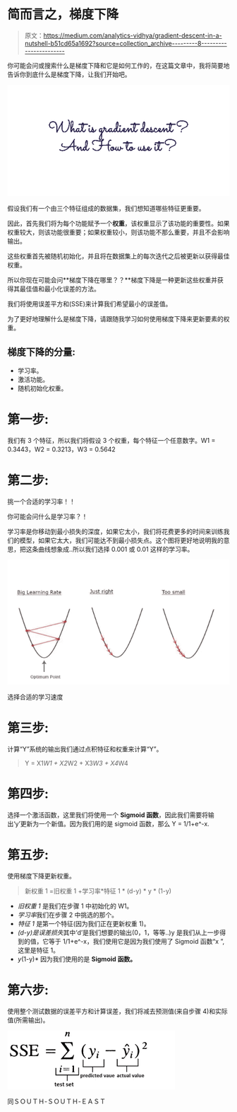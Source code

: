 # 简而言之，梯度下降

> 原文：<https://medium.com/analytics-vidhya/gradient-descent-in-a-nutshell-b51cd65a1692?source=collection_archive---------8----------------------->

你可能会问或搜索什么是梯度下降和它是如何工作的，在这篇文章中，我将简要地告诉你到底什么是梯度下降，让我们开始吧。

![](img/be25adc75c67bbf658284e6a687704c6.png)

假设我们有一个由三个特征组成的数据集，我们想知道哪些特征更重要。

因此，首先我们将为每个功能赋予一个**权重**，该权重显示了该功能的重要性。如果权重较大，则该功能很重要；如果权重较小，则该功能不那么重要，并且不会影响输出。

这些权重首先被随机初始化，并且将在数据集上的每次迭代之后被更新以获得最佳权重。

所以你现在可能会问**梯度下降在哪里？？**梯度下降是一种更新这些权重并获得其最佳值和最小化误差的方法。

我们将使用误差平方和(SSE)来计算我们希望最小的误差值。

为了更好地理解什么是梯度下降，请跟随我学习如何使用梯度下降来更新要素的权重。

## 梯度下降的分量:

*   学习率。
*   激活功能。
*   随机初始化权重。

# **第一步**:

我们有 3 个特征，所以我们将假设 3 个权重，每个特征一个任意数字。W1 = 0.3443，W2 = 0.3213，W3 = 0.5642

# 第二步:

挑一个合适的学习率！！

你可能会问什么是学习率？！

学习率是你移动到最小损失的深度，如果它太小，我们将花费更多的时间来训练我们的模型，如果它太大，我们可能达不到最小损失点。这个图将更好地说明我的意思，把这条曲线想象成..所以我们选择 0.001 或 0.01 这样的学习率。

![](img/62be408bc5c675fff0110b4b50571958.png)

选择合适的学习速度

# 第三步:

计算“Y”系统的输出我们通过点积特征和权重来计算“Y”。

> Y = X1*W1 + X2*W2 + X3*W3 + X4*W4

# 第四步:

选择一个激活函数，这里我们将使用一个 **Sigmoid 函数**，因此我们需要将输出‘y’更新为一个新值。因为我们用的是 sigmoid 函数，那么 Y = 1/1+e^-x.

# 第五步:

使用梯度下降更新权重。

> 新权重 1 =旧权重 1 +学习率*特征 1 * (d-y) * y * (1-y)

*   *旧权重 1* 是我们在步骤 1 中初始化的 W1。
*   *学习率*我们在步骤 2 中挑选的那个。
*   *特征 1* 是第一个特征(因为我们正在更新权重 1)。
*   *(d-y)是误差损失*其中‘d’是我们想要的输出(0，1，等等..)y 是我们从上一步得到的值，它等于 1/1+e^-x，我们使用它是因为我们使用了 Sigmoid 函数“x ”,这里是特征 1。
*   *y*(1-y)* 因为我们使用的是 **Sigmoid 函数。**

# 第六步:

使用整个测试数据的误差平方和计算误差，我们将减去预测值(来自步骤 4)和实际值(所需输出)。

![](img/03e56e00673973f388f2eeada3416763.png)

同ＳＯＵＴＨ-ＳＯＵＴＨ-ＥＡＳＴ